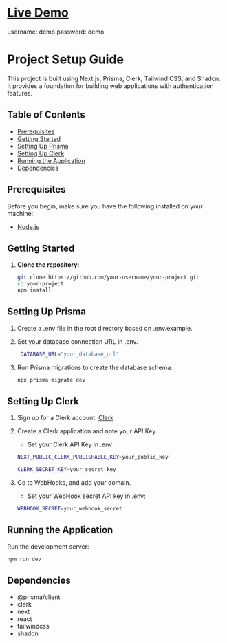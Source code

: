 # [Live Demo](https://smoothie-voter-mewb-mommotexx.vercel.app/)
username: demo
password: demo

# Project Setup Guide

This project is built using Next.js, Prisma, Clerk, Tailwind CSS, and Shadcn. It provides a foundation for building web applications with authentication features.

## Table of Contents

- [Prerequisites](#prerequisites)
- [Getting Started](#getting-started)
- [Setting Up Prisma](#setting-up-prisma)
- [Setting Up Clerk](#setting-up-clerk)
- [Running the Application](#running-the-application)
- [Dependencies](#dependencies)

## Prerequisites

Before you begin, make sure you have the following installed on your machine:

- [Node.js](https://nodejs.org/)

## Getting Started

1. **Clone the repository:**

   ```bash
   git clone https://github.com/your-username/your-project.git
   cd your-project
   npm install
   ```

## Setting Up Prisma

1. Create a .env file in the root directory based on .env.example.

2. Set your database connection URL in .env.
   ```bash
    DATABASE_URL="your_database_url"
   ```
3. Run Prisma migrations to create the database schema:
   ```bash
   npx prisma migrate dev
   ```

## Setting Up Clerk

1. Sign up for a Clerk account: [Clerk](https://clerk.com/)
2. Create a Clerk application and note your API Key.

   - Set your Clerk API Key in .env:

   ```bash
   NEXT_PUBLIC_CLERK_PUBLISHABLE_KEY=your_public_key

   CLERK_SECRET_KEY=your_secret_key
   ```

3. Go to WebHooks, and add your domain.
   - Set your WebHook secret API key in .env:
   ```bash
   WEBHOOK_SECRET=your_webhook_secret
   ```

## Running the Application

Run the development server:

```bash
npm run dev
```

## Dependencies

- @prisma/client
- clerk
- next
- react
- tailwindcss
- shadcn
